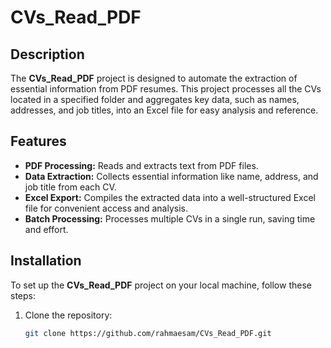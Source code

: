 # CVs_Read_PDF

## Description
The **CVs_Read_PDF** project is designed to automate the extraction of essential information from PDF resumes. This project processes all the CVs located in a specified folder and aggregates key data, such as names, addresses, and job titles, into an Excel file for easy analysis and reference.

## Features
- **PDF Processing:** Reads and extracts text from PDF files.
- **Data Extraction:** Collects essential information like name, address, and job title from each CV.
- **Excel Export:** Compiles the extracted data into a well-structured Excel file for convenient access and analysis.
- **Batch Processing:** Processes multiple CVs in a single run, saving time and effort.

## Installation
To set up the **CVs_Read_PDF** project on your local machine, follow these steps:

1. Clone the repository:
   ```bash
   git clone https://github.com/rahmaesam/CVs_Read_PDF.git
